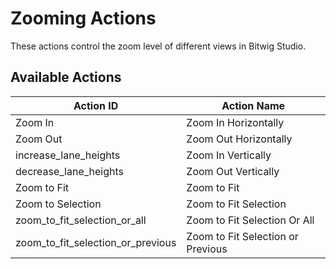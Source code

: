 # Zooming Actions

These actions control the zoom level of different views in Bitwig Studio.

## Available Actions

| Action ID                         | Action Name                                |
| --------------------------------- | ------------------------------------------ |
| Zoom In                           | Zoom In Horizontally                       |
| Zoom Out                          | Zoom Out Horizontally                      |
| increase_lane_heights             | Zoom In Vertically                         |
| decrease_lane_heights             | Zoom Out Vertically                        |
| Zoom to Fit                       | Zoom to Fit                                |
| Zoom to Selection                 | Zoom to Fit Selection                      |
| zoom_to_fit_selection_or_all      | Zoom to Fit Selection Or All               |
| zoom_to_fit_selection_or_previous | Zoom to Fit Selection or Previous          |
